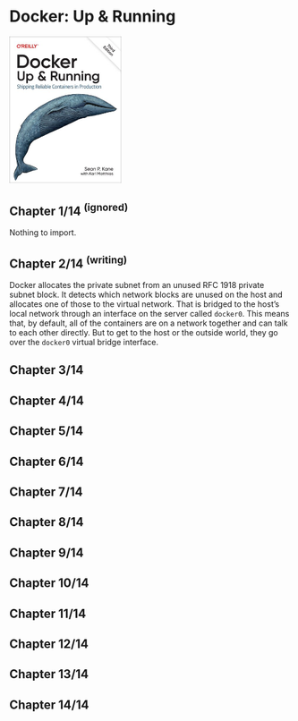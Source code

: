 # Docker: Up & Running
<img src="../covers/9781098131821.jpg" width="200"/>

## Chapter 1/14 <sup>(ignored)</sup>

Nothing to import.

## Chapter 2/14 <sup>(writing)</sup>

Docker allocates the private subnet from an unused RFC 1918 private subnet
block. It detects which network blocks are unused on the host and allocates one
of those to the virtual network. That is bridged to the host’s local network
through an interface on the server called `docker0`. This means that, by
default, all of the containers are on a network together and can talk to each
other directly. But to get to the host or the outside world, they go over the
`docker0` virtual bridge interface.

## Chapter 3/14
## Chapter 4/14
## Chapter 5/14
## Chapter 6/14
## Chapter 7/14
## Chapter 8/14
## Chapter 9/14
## Chapter 10/14
## Chapter 11/14
## Chapter 12/14
## Chapter 13/14
## Chapter 14/14
